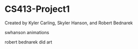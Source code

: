 # CS413-Project1

Created by Kyler Carling, Skyler Hanson, and Robert Bednarek


swhanson animations

robert bednarek did art